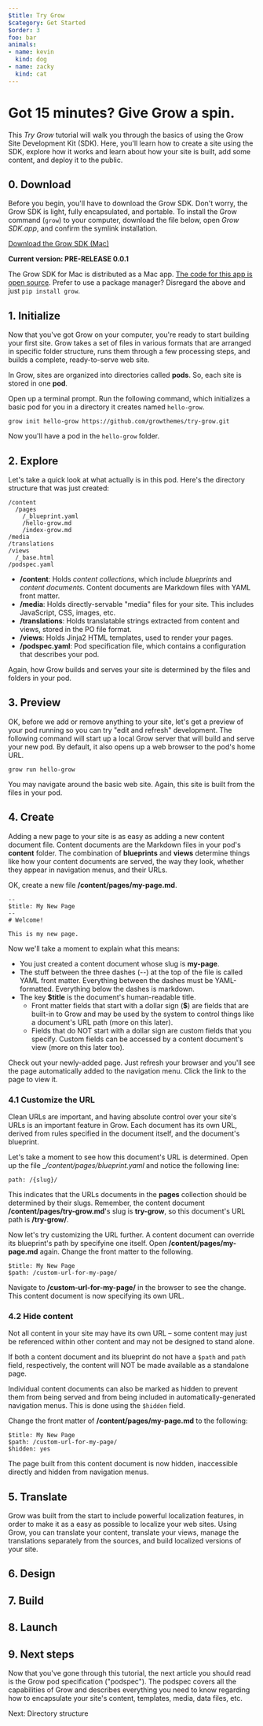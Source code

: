 ```yaml
---
$title: Try Grow
$category: Get Started
$order: 3
foo: bar
animals:
- name: kevin
  kind: dog
- name: zacky
  kind: cat
---
```

# Got 15 minutes? Give Grow a spin.

This *Try Grow* tutorial will walk you through the basics of using the Grow Site Development Kit (SDK). Here, you'll learn how to create a site using the SDK, explore how it works and learn about how your site is built, add some content, and deploy it to the public.

## 0. Download

Before you begin, you'll have to download the Grow SDK. Don't worry, the Grow SDK is light, fully encapsulated, and portable. To install the Grow command (`grow`) to your computer, download the file below, open *Grow SDK.app*, and confirm the symlink installation.

<div class="well">
  <p><a class="btn btn-lg btn-primary" href="https://github.com/grow/macgrow/releases">Download the Grow SDK (Mac)</a>
  <div><b>Current version: PRE-RELEASE 0.0.1</b></div>
</div>

The Grow SDK for Mac is distributed as a Mac app. [The code for this app is open source](https://github.com/grow/macgrow). Prefer to use a package manager? Disregard the above and just `pip install grow`.

## 1. Initialize

Now that you've got Grow on your computer, you're ready to start building your first site. Grow takes a set of files in various formats that are arranged in specific folder structure, runs them through a few processing steps, and builds a complete, ready-to-serve web site.

In Grow, sites are organized into directories called __pods__. So, each site is stored in one __pod__.

Open up a terminal prompt. Run the following command, which initializes a basic pod for you in a directory it creates named `hello-grow`.

    grow init hello-grow https://github.com/growthemes/try-grow.git

Now you'll have a pod in the `hello-grow` folder.

## 2. Explore 

Let's take a quick look at what actually is in this pod. Here's the directory structure that was just created:

    /content
      /pages
        /_blueprint.yaml
        /hello-grow.md
        /index-grow.md
    /media
    /translations
    /views
      /_base.html
    /podspec.yaml

- __/content__: Holds *content collections*, which include *blueprints* and *content documents*. Content documents are Markdown files with YAML front matter.
- __/media__: Holds directly-servable "media" files for your site. This includes JavaScript, CSS, images, etc.
- __/translations__: Holds translatable strings extracted from content and views, stored in the PO file format.
- __/views__: Holds Jinja2 HTML templates, used to render your pages.
- __/podspec.yaml__: Pod specification file, which contains a configuration that describes your pod.

Again, how Grow builds and serves your site is determined by the files and folders in your pod.

## 3. Preview 

OK, before we add or remove anything to your site, let's get a preview of your pod running so you can try "edit and refresh" development. The following command will start up a local Grow server that will build and serve your new pod. By default, it also opens up a web browser to the pod's home URL.

    grow run hello-grow

You may navigate around the basic web site. Again, this site is built from the files in your pod.

## 4. Create

Adding a new page to your site is as easy as adding a new content document file. Content documents are the Markdown files in your pod's __content__ folder. The combination of __blueprints__ and __views__ determine things like how your content documents are served, the way they look, whether they appear in navigation menus, and their URLs.

OK, create a new file __/content/pages/my-page.md__.

    --
    $title: My New Page
    --
    # Welcome!

    This is my new page.

Now we'll take a moment to explain what this means:

- You just created a content document whose slug is __my-page__.
- The stuff between the three dashes (--) at the top of the file is called YAML front matter. Everything between the dashes must be YAML-formatted. Everything below the dashes is markdown.
- The key __$title__ is the document's human-readable title.
  - Front matter fields that start with a dollar sign (__$__) are fields that are built-in to Grow and may be used by the system to control things like a document's URL path (more on this later).
  - Fields that do NOT start with a dollar sign are custom fields that you specify. Custom fields can be accessed by a content document's view (more on this later too).

Check out your newly-added page. Just refresh your browser and you'll see the page automatically added to the navigation menu. Click the link to the page to view it.

### 4.1 Customize the URL

Clean URLs are important, and having absolute control over your site's URLs is an important feature in Grow. Each document has its own URL, derived from rules specified in the document itself, and the document's blueprint.

Let's take a moment to see how this document's URL is determined. Open up the file __/content/pages/_blueprint.yaml__ and notice the following line:

    path: /{slug}/

This indicates that the URLs documents in the __pages__ collection should be determined by their slugs. Remember, the content document __/content/pages/try-grow.md__'s slug is __try-grow__, so this document's URL path is __/try-grow/__.

Now let's try customizing the URL further. A content document can override its blueprint's path by specifyine one itself. Open __/content/pages/my-page.md__ again. Change the front matter to the following.

    $title: My New Page
    $path: /custom-url-for-my-page/

Navigate to __/custom-url-for-my-page/__ in the browser to see the change. This content document is now specifying its own URL.

### 4.2 Hide content

Not all content in your site may have its own URL – some content may just be referenced within other content and may not be designed to stand alone.

If both a content document and its blueprint do not have a `$path` and `path` field, respectively, the content will NOT be made available as a standalone page.

Individual content documents can also be marked as hidden to prevent them from being served and from being included in automatically-generated navigation menus. This is done using the `$hidden` field.

Change the front matter of __/content/pages/my-page.md__ to the following:

    $title: My New Page
    $path: /custom-url-for-my-page/
    $hidden: yes

The page built from this content document is now hidden, inaccessible directly and hidden from navigation menus.

## 5. Translate

Grow was built from the start to include powerful localization features, in order to make it as a easy as possible to localize your web sites. Using Grow, you can translate your content, translate your views, manage the translations separately from the sources, and build localized versions of your site.

## 6. Design

## 7. Build

## 8. Launch

## 9. Next steps

Now that you've gone through this tutorial, the next article you should read is the Grow pod specification ("podspec"). The podspec covers all the capabilities of Grow and describes everything you need to know regarding how to encapsulate your site's content, templates, media, data files, etc.

<a class="btn btn-primary">Next: Directory structure</a>
